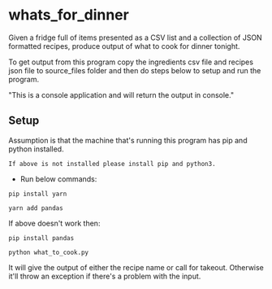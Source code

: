 # whats_for_dinner
Given a fridge full of items presented as a CSV list and a collection of JSON formatted recipes,
produce output of what to cook for dinner tonight.

To get output from this program copy the ingredients csv file and recipes json file to source_files
folder and then do steps below to setup and run the program.

"This is a console application and will return the output in console."

## Setup

Assumption is that the machine that's running this program has pip and python installed.

`If above is not installed please install pip and python3.`

- Run below commands:

``pip install yarn``

``yarn add pandas``

If above doesn't work then:

``pip install pandas``

``python what_to_cook.py``



It will give the output of either the recipe name or call for takeout. Otherwise it'll throw
an exception if there's a problem with the input.
